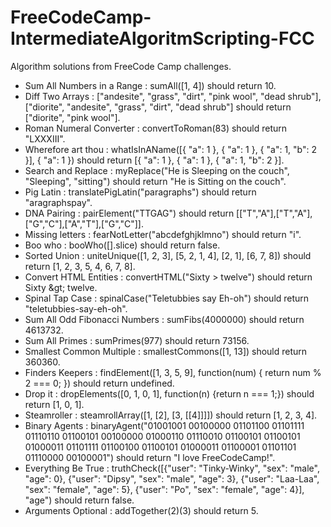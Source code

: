 # FreeCodeCamp-IntermediateAlgoritmScripting-FCC
Algorithm solutions from FreeCode Camp challenges.

- Sum All Numbers in a Range : sumAll([1, 4]) should return 10.
- Diff Two Arrays : ["andesite", "grass", "dirt", "pink wool", "dead shrub"], ["diorite", "andesite", "grass", "dirt", "dead shrub"] should return ["diorite", "pink wool"].
- Roman Numeral Converter : convertToRoman(83) should return "LXXXIII".
- Wherefore art thou : whatIsInAName([{ "a": 1 }, { "a": 1 }, { "a": 1, "b": 2 }], { "a": 1 }) should return [{ "a": 1 }, { "a": 1 }, { "a": 1, "b": 2 }].
- Search and Replace : myReplace("He is Sleeping on the couch", "Sleeping", "sitting") should return "He is Sitting on the couch".
- Pig Latin : translatePigLatin("paragraphs") should return "aragraphspay".
- DNA Pairing : pairElement("TTGAG") should return [["T","A"],["T","A"],["G","C"],["A","T"],["G","C"]].
- Missing letters : fearNotLetter("abcdefghjklmno") should return "i".
- Boo who : booWho([].slice) should return false.
- Sorted Union : uniteUnique([1, 2, 3], [5, 2, 1, 4], [2, 1], [6, 7, 8]) should return [1, 2, 3, 5, 4, 6, 7, 8].
- Convert HTML Entities : convertHTML("Sixty > twelve") should return Sixty &​gt; twelve.
- Spinal Tap Case : spinalCase("Teletubbies say Eh-oh") should return "teletubbies-say-eh-oh".
- Sum All Odd Fibonacci Numbers : sumFibs(4000000) should return 4613732.
- Sum All Primes : sumPrimes(977) should return 73156.
- Smallest Common Multiple : smallestCommons([1, 13]) should return 360360.
- Finders Keepers : findElement([1, 3, 5, 9], function(num) { return num % 2 === 0; }) should return undefined.
- Drop it : dropElements([0, 1, 0, 1], function(n) {return n === 1;}) should return [1, 0, 1].
- Steamroller : steamrollArray([1, [2], [3, [[4]]]]) should return [1, 2, 3, 4].
- Binary Agents : binaryAgent("01001001 00100000 01101100 01101111 01110110 01100101 00100000 01000110 01110010 01100101 01100101 01000011 01101111 01100100 01100101 01000011 01100001 01101101 01110000 00100001") should return "I love FreeCodeCamp!".
- Everything Be True : truthCheck([{"user": "Tinky-Winky", "sex": "male", "age": 0}, {"user": "Dipsy", "sex": "male", "age": 3}, {"user": "Laa-Laa", "sex": "female", "age": 5}, {"user": "Po", "sex": "female", "age": 4}], "age") should return false.
- Arguments Optional : addTogether(2)(3) should return 5.
